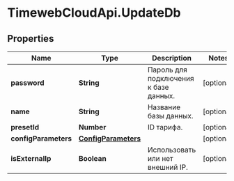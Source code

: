 # TimewebCloudApi.UpdateDb

## Properties

Name | Type | Description | Notes
------------ | ------------- | ------------- | -------------
**password** | **String** | Пароль для подключения к базе данных. | [optional] 
**name** | **String** | Название базы данных. | [optional] 
**presetId** | **Number** | ID тарифа. | [optional] 
**configParameters** | [**ConfigParameters**](ConfigParameters.md) |  | [optional] 
**isExternalIp** | **Boolean** | Использовать или нет внешний IP. | [optional] 


